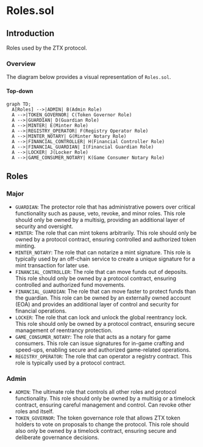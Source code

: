 # Roles.sol

## Introduction
Roles used by the ZTX protocol.

### Overview
The diagram below provides a visual representation of `Roles.sol`.

#### Top-down
```mermaid
graph TD;
  A[Roles] -->|ADMIN| B(Admin Role)
  A -->|TOKEN_GOVERNOR| C(Token Governor Role)
  A -->|GUARDIAN| D(Guardian Role)
  A -->|MINTER| E(Minter Role)
  A -->|REGISTRY_OPERATOR| F(Registry Operator Role)
  A -->|MINTER_NOTARY| G(Minter Notary Role)
  A -->|FINANCIAL_CONTROLLER| H(Financial Controller Role)
  A -->|FINANCIAL_GUARDIAN| I(Financial Guardian Role)
  A -->|LOCKER| J(Locker Role)
  A -->|GAME_CONSUMER_NOTARY| K(Game Consumer Notary Role)
```

## Roles
### Major
- `GUARDIAN`: The protector role that has administrative powers over critical functionality such as pause, veto, revoke, and minor roles. This role should only be owned by a multisig, providing an additional layer of security and oversight.
- `MINTER`: The role that can mint tokens arbitrarily. This role should only be owned by a protocol contract, ensuring controlled and authorized token minting.
- `MINTER_NOTARY`: The role that can notarize a mint signature. This role is typically used by an off-chain service to create a unique signature for a mint transaction for later use.
- `FINANCIAL_CONTROLLER`: The role that can move funds out of deposits. This role should only be owned by a protocol contract, ensuring controlled and authorized fund movements.
- `FINANCIAL_GUARDIAN`: The role that can move faster to protect funds than the guardian. This role can be owned by an externally owned account (EOA) and provides an additional layer of control and security for financial operations.
- `LOCKER`: The role that can lock and unlock the global reentrancy lock. This role should only be owned by a protocol contract, ensuring secure management of reentrancy protection.
- `GAME_CONSUMER_NOTARY`: The role that acts as a notary for game consumers. This role can issue signatures for in-game crafting and speed-ups, enabling secure and authorized game-related operations.
- `REGISTRY_OPERATOR`: The role that can operator a registry contract. This role is typically used by a protocol contract.
### Admin
- `ADMIN`: The ultimate role that controls all other roles and protocol functionality. This role should only be owned by a multisig or a timelock contract, ensuring careful management and control. Can revoke other roles and itself.
- `TOKEN_GOVERNOR`: The token governance role that allows ZTX token holders to vote on proposals to change the protocol. This role should also only be owned by a timelock contract, ensuring secure and deliberate governance decisions.
